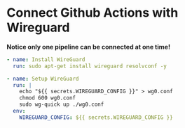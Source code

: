 # Connect Github Actions with Wireguard

**Notice only one pipeline can be connected at one time!**

```yaml
- name: Install WireGuard
  run: sudo apt-get install wireguard resolvconf -y

- name: Setup WireGuard
  run: |
    echo "${{ secrets.WIREGUARD_CONFIG }}" > wg0.conf
    chmod 600 wg0.conf
    sudo wg-quick up ./wg0.conf
  env:
    WIREGUARD_CONFIG: ${{ secrets.WIREGUARD_CONFIG }}
```
